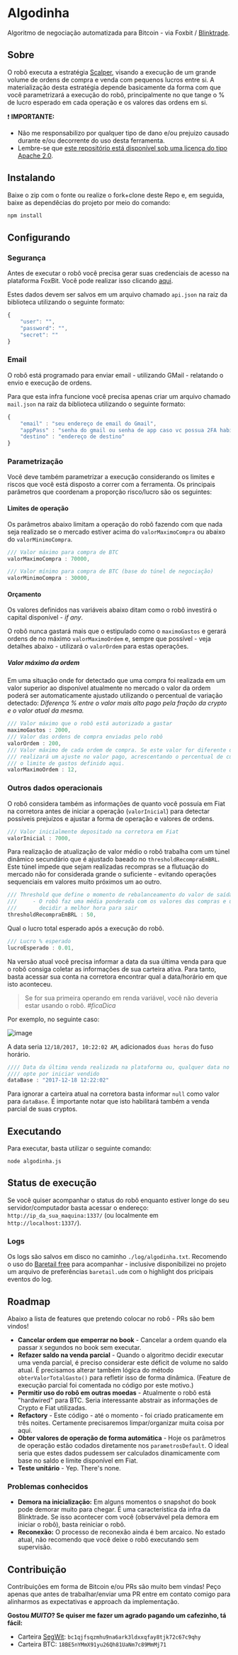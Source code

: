 # Algodinha

Algoritmo de negociação automatizada para Bitcoin - via Foxbit / [Blinktrade](https://github.com/blinktrade/BlinkTradeJS).

## Sobre

O robô executa a estratégia [Scalper](https://www.daytraderpro.com.br/blog/o-que-e-scalping/), visando a execução de um grande volume de ordens de compra e venda com pequenos lucros entre si. A materialização desta estratégia depende basicamente da forma com que você parametrizará a execução do robô, principalmente no que tange o % de lucro esperado em cada operação e os valores das ordens em si. 

:exclamation: **IMPORTANTE:**

 - Não me responsabilizo por qualquer tipo de dano e/ou prejuizo causado durante e/ou decorrente do uso desta ferramenta. 
 - Lembre-se que [este repositório está disponível sob uma licença do tipo Apache 2.0](https://github.com/felipegtx/algodinha/blob/master/LICENSE).

## Instalando

Baixe o zip com o fonte ou realize o fork+clone deste Repo e, em seguida, baixe as dependêcias do projeto por meio do comando:

```javascript
npm install
```

## Configurando

### Segurança
Antes de executar o robô você precisa gerar suas credenciais de acesso na plataforma FoxBit. Você pode realizar isso clicando [aqui](https://foxbit.exchange/#api). 

Estes dados devem ser salvos em um arquivo chamado `api.json` na raiz da biblioteca utilizando o seguinte formato:

```javascript
{ 
    "user": "",
    "password": "",
    "secret": ""
}
```

### Email
O robô está programado para enviar email - utilizando GMail - relatando o envio e execução de ordens. 

Para que esta infra funcione você precisa apenas criar um arquivo chamado `mail.json` na raiz da biblioteca utilizando o seguinte formato:

```javascript
{
    "email" : "seu endereço de email do Gmail",
    "appPass" : "senha do gmail ou senha de app caso vc possua 2FA habilitado",
    "destino" : "endereço de destino"
}
```

### Parametrização
Você deve também parametrizar a execução considerando os limites e riscos que você está disposto a correr com a ferramenta. Os principais parâmetros que coordenam a proporção risco/lucro são os seguintes:

#### Limites de operação
Os parâmetros abaixo limitam a operação do robô fazendo com que nada seja realizado se o mercado estiver acima do `valorMaximoCompra` ou abaixo do `valorMinimoCompra`.
```javascript
/// Valor máximo para compra de BTC
valorMaximoCompra : 70000,

/// Valor mínimo para compra de BTC (base do túnel de negociação)
valorMinimoCompra : 30000,
```

#### Orçamento
Os valores definidos nas variáveis abaixo ditam como o robô investirá o capital disponível - *if any*. 

O robô nunca gastará mais que o estipulado como o `maximoGastos` e gerará ordens de no máximo `valorMaximoOrdem` e, sempre que possível - veja detalhes abaixo - utilizará o `valorOrdem` para estas operações.

##### Valor máximo da ordem
Em uma situação onde for detectado que uma compra foi realizada em um valor superior ao disponível atualmente no mercado o valor da ordem poderá ser automaticamente ajustado utilizando o percentual de variação detectado: *Diferença % entre o valor mais alto pago pela fração da crypto e o valor atual da mesma.*

```javascript
/// Valor máximo que o robô está autorizado a gastar
maximoGastos : 2000,
/// Valor das ordens de compra enviadas pelo robô
valorOrdem : 200,
/// Valor máximo de cada ordem de compra. Se este valor for diferente do valor informado para "valorORdem", o rob^
/// realizará um ajuste no valor pago, acrescentando o percentual de custo atual frente ao custo inicial por BTC até
/// o limite de gastos definido aqui.
valorMaximoOrdem : 12,
```

### Outros dados operacionais
O robô considera também as informações de quanto você possuía em Fiat na corretora antes de iniciar a operação (`valorInicial`) para detectar possíveis prejuízos e ajustar a forma de operação e valores de ordens. 
```javascript
/// Valor inicialmente depositado na corretora em Fiat
valorInicial : 7000,
```

Para realização de atualização de valor médio o robô trabalha com um túnel dinâmico secundário que é ajustado baeado no `thresholdRecompraEmBRL`. Este túnel impede que sejam realizadas recompras se a flutuação do mercado não for considerada grande o suficiente - evitando operações sequenciais em valores muito próximos um ao outro. 
```javascript
/// Threshold que define o momento de rebalanceamento do valor de saída
///     - O robô faz uma média ponderada com os valores das compras e utiliza esta informação para 
///       decidir a melhor hora para sair
thresholdRecompraEmBRL : 50,
```

Qual o lucro total esperado após a execução do robô.
```javascript
/// Lucro % esperado
lucroEsperado : 0.01,
```

Na versão atual você precisa informar a data da sua última venda para que o robô consiga coletar as informações de sua carteira ativa. Para tanto, basta acessar sua conta na corretora encontrar qual a data/horário em que isto aconteceu. 

> Se for sua primeira operando em renda variável, você não deveria estar usando o robô. *#ficaDica*

Por exemplo, no seguinte caso:

![image](https://user-images.githubusercontent.com/1022404/34125435-5e516aa0-e41d-11e7-8ffc-3e4fc8e0a797.png)

A data seria `12/18/2017, 10:22:02 AM`, adicionados `duas horas` do fuso horário.

```javascript
//// Data da última venda realizada na plataforma ou, qualquer data no futuro caso vc
//// opte por iniciar vendido
dataBase : "2017-12-18 12:22:02"
```

Para ignorar a carteira atual na corretora basta informar `null` como valor para `dataBase`. É importante notar que isto habilitará também a venda parcial de suas cryptos.

## Executando

Para executar, basta utilizar o seguinte comando:

```
node algodinha.js
```

## Status de execução

Se você quiser acompanhar o status do robô enquanto estiver longe do seu servidor/computador basta acessar o endereço: `http://ip_da_sua_maquina:1337/` (ou localmente em `http://localhost:1337/`).

### Logs
Os logs são salvos em disco no caminho `./log/algodinha.txt`. Recomendo o uso do [Baretail free](https://www.baremetalsoft.com/baretail/) para acompanhar - inclusive disponibilizei no projeto um arquivo de preferências `baretail.udm` com o highlight dos pricipais eventos do log.

## Roadmap

Abaixo a lista de features que pretendo colocar no robô - PRs são bem vindos!

 - **Cancelar ordem que emperrar no book** - Cancelar a ordem quando ela passar `X` segundos no book sem executar.
 - **Refazer saldo na venda parcial** - Quando o algoritmo decidir executar uma venda parcial, é preciso considerar este déficit de volume no saldo atual. É precisamos alterar também lógica do método `obterValorTotalGasto()` para refletir isso de forma dinâmica. (Feature de execução parcial foi comentada no código por este motivo.)
 - **Permitir uso do robô em outras moedas** - Atualmente o robô está "hardwired" para BTC. Seria interessante abstrair as informações de Crypto e Fiat utilizadas.
 - **Refactory** - Este código - até o momento - foi criado praticamente em três noites. Certamente precisaremos limpar/organizar muita coisa por aqui.
 - **Obter valores de operação de forma automática** - Hoje os parâmetros de operação estão codados diretamente nos `parametrosDefault`. O ideal seria que estes dados pudessem ser calculados dinamicamente com base no saldo e limite disponível em Fiat.
 - **Teste unitário** - Yep. There's none. 
 
 ### Problemas conhecidos
 
  - **Demora na inicialização:** Em alguns momentos o snapshot do book pode demorar muito para chegar. É uma característica da infra da Blinktrade. Se isso acontecer com você (observável pela demora em iniciar o robô), basta reiniciar o robô.
  - **Reconexão:** O processo de reconexão ainda é bem arcaico. No estado atual, não recomendo que você deixe o robô executando sem supervisão.
  
## Contribuição

Contribuições em forma de Bitcoin e/ou PRs são muito bem vindas! Peço apenas que antes de trabalhar/enviar uma PR entre em contato comigo para alinharmos as expectativas e approach da implementação.

**Gostou _MUITO_? Se quiser me fazer um agrado pagando um cafezinho, tá fácil:** 
 - Carteira [SegWit](https://en.wikipedia.org/wiki/SegWit): `bc1qjfsqzmhu9na6ark3ldxxqfay8tjk72c67c9qhy`
 - Carteira BTC: `18BE5nYMmX91yu26Qh81UaNm7c89MmMj71`

